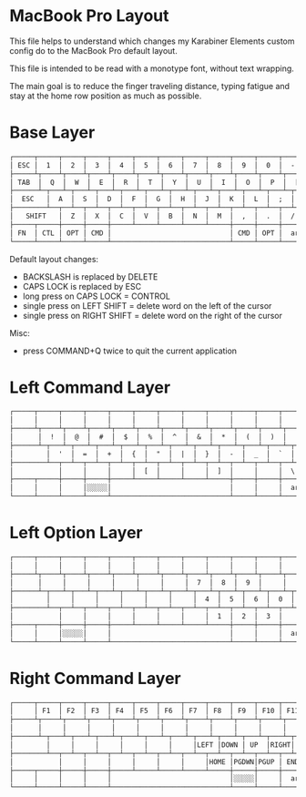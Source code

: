 # MacBook Pro Layout

This file helps to understand which changes my Karabiner Elements custom config do to the MacBook Pro default layout.

This file is intended to be read with a monotype font, without text wrapping.

The main goal is to reduce the finger traveling distance, typing fatigue and stay at the home row position as much as possible.

# Base Layer

```txt
┌─────┬─────┬─────┬─────┬─────┬─────┬─────┬─────┬─────┬─────┬─────┬─────┬─────┬──────┐
│ ESC │  1  │  2  │  3  │  4  │  5  │  6  │  7  │  8  │  9  │  0  │  -  │  =  │DELETE│
├─────┴┬────┴┬────┴┬────┴┬────┴┬────┴┬────┴┬────┴┬────┴┬────┴┬────┴┬────┴┬────┴┬─────┤
│ TAB  │  Q  │  W  │  E  │  R  │  T  │  Y  │  U  │  I  │  O  │  P  │  [  │  ]  │ DEL │
├──────┴─┬───┴─┬───┴─┬───┴─┬───┴─┬───┴─┬───┴─┬───┴─┬───┴─┬───┴─┬───┴─┬───┴─┬───┴─────┤
│  ESC   │  A  │  S  │  D  │  F  │  G  │  H  │  J  │  K  │  L  │  ;  │  '  │ RETURN  │
├────────┴──┬──┴──┬──┴──┬──┴──┬──┴──┬──┴──┬──┴──┬──┴──┬──┴──┬──┴──┬──┴──┬──┴─────────┤
│   SHIFT   │  Z  │  X  │  C  │  V  │  B  │  N  │  M  │  ,  │  .  │  /  │   SHIFT    │
├─────┬─────┼─────┼─────┼─────┴─────┴─────┴─────┴─────┼─────┼─────┼─────┴────────────┤
│ FN  │ CTL │ OPT │ CMD │                             │ CMD │ OPT │  arrows cluster  │
└─────┴─────┴─────┴─────┴─────────────────────────────┴─────┴─────┴──────────────────┘
```

Default layout changes:

 - BACKSLASH is replaced by DELETE
 - CAPS LOCK is replaced by ESC
 - long press on CAPS LOCK = CONTROL
 - single press on LEFT SHIFT = delete word on the left of the cursor
 - single press on RIGHT SHIFT = delete word on the right of the cursor

Misc:

 - press COMMAND+Q twice to quit the current application

# Left Command Layer

```txt
┌─────┬─────┬─────┬─────┬─────┬─────┬─────┬─────┬─────┬─────┬─────┬─────┬─────┬──────┐
│     │     │     │     │     │     │     │     │     │     │     │     │     │      │
├─────┴┬────┴┬────┴┬────┴┬────┴┬────┴┬────┴┬────┴┬────┴┬────┴┬────┴┬────┴┬────┴┬─────┤
│      │  !  │  @  │  #  │  $  │  %  │  ^  │  &  │  *  │  (  │  )  │     │     │     │
├──────┴─┬───┴─┬───┴─┬───┴─┬───┴─┬───┴─┬───┴─┬───┴─┬───┴─┬───┴─┬───┴─┬───┴─┬───┴─────┤
│        │  '  │  =  │  +  │  {  │  "  │  |  │  }  │  -  │  _  │  `  │     │         │
├────────┴──┬──┴──┬──┴──┬──┴──┬──┴──┬──┴──┬──┴──┬──┴──┬──┴──┬──┴──┬──┴──┬──┴─────────┤
│           │     │     │     │  [  │     │     │  ]  │     │     │  \  │            │
├─────┬─────┼─────┼─────┼─────┴─────┴─────┴─────┴─────┼─────┼─────┼─────┴────────────┤
│     │     │     │░░░░░│                             │     │     │  arrows cluster  │
└─────┴─────┴─────┴─────┴─────────────────────────────┴─────┴─────┴──────────────────┘
```

# Left Option Layer

```txt
┌─────┬─────┬─────┬─────┬─────┬─────┬─────┬─────┬─────┬─────┬─────┬─────┬─────┬──────┐
│     │     │     │     │     │     │     │     │     │     │     │     │     │      │
├─────┴┬────┴┬────┴┬────┴┬────┴┬────┴┬────┴┬────┴┬────┴┬────┴┬────┴┬────┴┬────┴┬─────┤
│      │     │     │     │     │     │     │  7  │  8  │  9  │     │     │     │     │
├──────┴─┬───┴─┬───┴─┬───┴─┬───┴─┬───┴─┬───┴─┬───┴─┬───┴─┬───┴─┬───┴─┬───┴─┬───┴─────┤
│        │     │     │     │     │     │     │  4  │  5  │  6  │  0  │     │         │
├────────┴──┬──┴──┬──┴──┬──┴──┬──┴──┬──┴──┬──┴──┬──┴──┬──┴──┬──┴──┬──┴──┬──┴─────────┤
│           │     │     │     │     │     │     │  1  │  2  │  3  │     │            │
├─────┬─────┼─────┼─────┼─────┴─────┴─────┴─────┴─────┼─────┼─────┼─────┴────────────┤
│     │     │░░░░░│     │                             │     │     │  arrows cluster  │
└─────┴─────┴─────┴─────┴─────────────────────────────┴─────┴─────┴──────────────────┘
```

# Right Command Layer

```txt
┌─────┬─────┬─────┬─────┬─────┬─────┬─────┬─────┬─────┬─────┬─────┬─────┬─────┬──────┐
│     │ F1  │ F2  │ F3  │ F4  │ F5  │ F6  │ F7  │ F8  │ F9  │ F10 │ F11 │ F12 │      │
├─────┴┬────┴┬────┴┬────┴┬────┴┬────┴┬────┴┬────┴┬────┴┬────┴┬────┴┬────┴┬────┴┬─────┤
│      │     │     │     │     │     │     │     │     │     │     │     │     │     │
├──────┴─┬───┴─┬───┴─┬───┴─┬───┴─┬───┴─┬───┴─┬───┴─┬───┴─┬───┴─┬───┴─┬───┴─┬───┴─────┤
│        │     │     │     │     │     │     │LEFT │DOWN │ UP  │RIGHT│     │         │
├────────┴──┬──┴──┬──┴──┬──┴──┬──┴──┬──┴──┬──┴──┬──┴──┬──┴──┬──┴──┬──┴──┬──┴─────────┤
│           │     │     │     │     │     │     │HOME │PGDWN│PGUP │ END │            │
├─────┬─────┼─────┼─────┼─────┴─────┴─────┴─────┴─────┼─────┼─────┼─────┴────────────┤
│     │     │     │     │                             │░░░░░│     │  arrows cluster  │
└─────┴─────┴─────┴─────┴─────────────────────────────┴─────┴─────┴──────────────────┘
```
